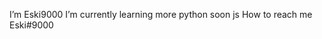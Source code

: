 I’m Eski9000
I’m currently learning more python soon js
How to reach me Eski#9000

<!---
Eski9000/Eski9000 is a ✨ special ✨ repository because its `README.md` (this file) appears on your GitHub profile.
You can click the Preview link to take a look at your changes.
--->

